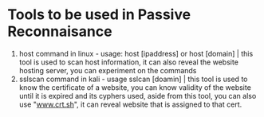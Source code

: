 # Tools to be used in Passive Reconnaisance
1. host command in linux - usage: host [ipaddress] or host [domain] | this tool is used to scan host information, it can also reveal the website hosting server, you can experiment on the commands<br>
2. sslscan command in kali - usage sslcan [doamin] | this tool is used to know the certificate of a website, you can know validity of the website until it is expired and its cyphers used,  aside from this tool, you can also use "www.crt.sh", it can reveal website that is assigned to that cert.
